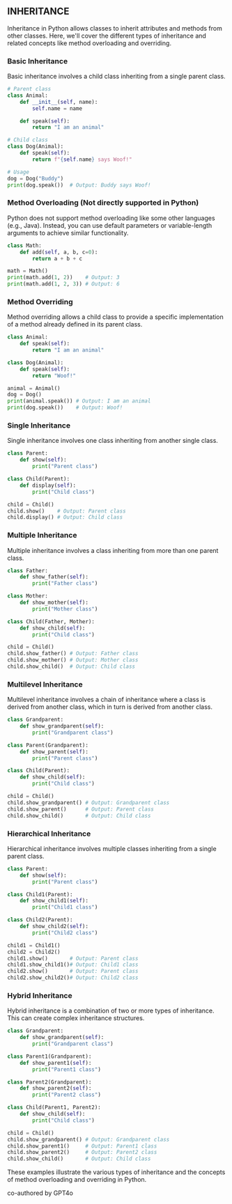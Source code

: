 ## INHERITANCE

Inheritance in Python allows classes to inherit attributes and methods from other classes. Here, we'll cover the different types of inheritance and related concepts like method overloading and overriding.

### Basic Inheritance
Basic inheritance involves a child class inheriting from a single parent class.

```python
# Parent class
class Animal:
    def __init__(self, name):
        self.name = name

    def speak(self):
        return "I am an animal"

# Child class
class Dog(Animal):
    def speak(self):
        return f"{self.name} says Woof!"

# Usage
dog = Dog("Buddy")
print(dog.speak())  # Output: Buddy says Woof!
```

### Method Overloading (Not directly supported in Python)
Python does not support method overloading like some other languages (e.g., Java). Instead, you can use default parameters or variable-length arguments to achieve similar functionality.

```python
class Math:
    def add(self, a, b, c=0):
        return a + b + c

math = Math()
print(math.add(1, 2))    # Output: 3
print(math.add(1, 2, 3)) # Output: 6
```

### Method Overriding
Method overriding allows a child class to provide a specific implementation of a method already defined in its parent class.

```python
class Animal:
    def speak(self):
        return "I am an animal"

class Dog(Animal):
    def speak(self):
        return "Woof!"

animal = Animal()
dog = Dog()
print(animal.speak()) # Output: I am an animal
print(dog.speak())    # Output: Woof!
```

### Single Inheritance
Single inheritance involves one class inheriting from another single class.

```python
class Parent:
    def show(self):
        print("Parent class")

class Child(Parent):
    def display(self):
        print("Child class")

child = Child()
child.show()    # Output: Parent class
child.display() # Output: Child class
```

### Multiple Inheritance
Multiple inheritance involves a class inheriting from more than one parent class.

```python
class Father:
    def show_father(self):
        print("Father class")

class Mother:
    def show_mother(self):
        print("Mother class")

class Child(Father, Mother):
    def show_child(self):
        print("Child class")

child = Child()
child.show_father() # Output: Father class
child.show_mother() # Output: Mother class
child.show_child()  # Output: Child class
```

### Multilevel Inheritance
Multilevel inheritance involves a chain of inheritance where a class is derived from another class, which in turn is derived from another class.

```python
class Grandparent:
    def show_grandparent(self):
        print("Grandparent class")

class Parent(Grandparent):
    def show_parent(self):
        print("Parent class")

class Child(Parent):
    def show_child(self):
        print("Child class")

child = Child()
child.show_grandparent() # Output: Grandparent class
child.show_parent()      # Output: Parent class
child.show_child()       # Output: Child class
```

### Hierarchical Inheritance
Hierarchical inheritance involves multiple classes inheriting from a single parent class.

```python
class Parent:
    def show(self):
        print("Parent class")

class Child1(Parent):
    def show_child1(self):
        print("Child1 class")

class Child2(Parent):
    def show_child2(self):
        print("Child2 class")

child1 = Child1()
child2 = Child2()
child1.show()       # Output: Parent class
child1.show_child1()# Output: Child1 class
child2.show()       # Output: Parent class
child2.show_child2()# Output: Child2 class
```

### Hybrid Inheritance
Hybrid inheritance is a combination of two or more types of inheritance. This can create complex inheritance structures.

```python
class Grandparent:
    def show_grandparent(self):
        print("Grandparent class")

class Parent1(Grandparent):
    def show_parent1(self):
        print("Parent1 class")

class Parent2(Grandparent):
    def show_parent2(self):
        print("Parent2 class")

class Child(Parent1, Parent2):
    def show_child(self):
        print("Child class")

child = Child()
child.show_grandparent() # Output: Grandparent class
child.show_parent1()     # Output: Parent1 class
child.show_parent2()     # Output: Parent2 class
child.show_child()       # Output: Child class
```

These examples illustrate the various types of inheritance and the concepts of method overloading and overriding in Python.

co-authored by GPT4o
